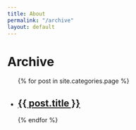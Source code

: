 ```yaml
---
title: About
permalink: "/archive"
layout: default
---
```


# Archive

<ul class="post-list archive-ul">
  {% for post in site.categories.page %}
    <li class="archive-li">
      <h2>
        <a class="post-link" href="{{ post.url | prepend: site.baseurl }}">{{ post.title }}</a>
      </h2>
    </li>
  {% endfor %}
</ul>
